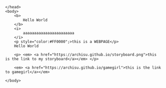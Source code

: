 <html>
    <head>

    </head>
    <body>
        <b>
            Hello World
        </b>
        <i>
            aaaaaaaaaaaaaaaaaaaaaaa
        </i>
        <p style="color:#FF0000";>this is a WEBPAGE</p>
        Hello World
        
        <p> <em> <a href="https://archisu.github.io/storyboard.png">this is the link to my storyboard</a></em> </p>

        <em> <a href="https://archisu.github.io/gamegirl">this is the link to gamegirl</a></em>
    
    </body>
</html>